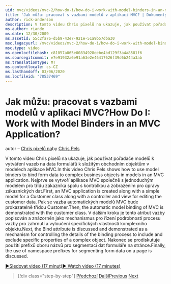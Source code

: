 ```yaml
---
uid: mvc/videos/mvc-2/how-do-i/how-do-i-work-with-model-binders-in-an-mvc-application
title: 'Jak můžu: pracovat s vazbami modelů v aplikaci MVC? | Dokumenty Microsoft'
author: rick-anderson
description: V tomto videu Chris pixelů na ukazuje, jak používat pořadače modelů k vytváření vazeb na data formulářů k složitým obchodním objektům v modelech aplikace MVC. Nejdřív applicat MVC...
ms.author: riande
ms.date: 12/30/2009
ms.assetid: 55c2fa76-d5b9-43e7-921e-51a9b57dba30
msc.legacyurl: /mvc/videos/mvc-2/how-do-i/how-do-i-work-with-model-binders-in-an-mvc-application
msc.type: video
ms.openlocfilehash: c81057a065e00834928eebe4bd129f3a4a8581f6
ms.sourcegitcommit: e7e91932a6e91a63e2e46417626f39d6b244a3ab
ms.translationtype: MT
ms.contentlocale: cs-CZ
ms.lasthandoff: 03/06/2020
ms.locfileid: "78537469"
---
```

# <a name="how-do-i-work-with-model-binders-in-an-mvc-application"></a><span data-ttu-id="4e737-105">Jak můžu: pracovat s vazbami modelů v aplikaci MVC?</span><span class="sxs-lookup"><span data-stu-id="4e737-105">How Do I: Work with Model Binders in an MVC Application?</span></span>

<span data-ttu-id="4e737-106">autor – [Chris pixelů na](https://twitter.com/chrispels)</span><span class="sxs-lookup"><span data-stu-id="4e737-106">by [Chris Pels](https://twitter.com/chrispels)</span></span>

<span data-ttu-id="4e737-107">V tomto videu Chris pixelů na ukazuje, jak používat pořadače modelů k vytváření vazeb na data formulářů k složitým obchodním objektům v modelech aplikace MVC.</span><span class="sxs-lookup"><span data-stu-id="4e737-107">In this video Chris Pels shows how to use model binders to bind form data to complex business objects in models in an MVC application.</span></span> <span data-ttu-id="4e737-108">Nejprve se vytvoří aplikace MVC společně s jednoduchým modelem pro třídu zákazníka spolu s kontrolkou a zobrazením pro úpravy zákaznických dat.</span><span class="sxs-lookup"><span data-stu-id="4e737-108">First, an MVC application is created along with a simple model for a Customer class along with a controller and view for editing the customer data.</span></span> <span data-ttu-id="4e737-109">Pak se vazba automatických modelů MVC bude prokazatelně třídou Customer.</span><span class="sxs-lookup"><span data-stu-id="4e737-109">Then, the automatic model binding of MVC is demonstrated with the customer class.</span></span> <span data-ttu-id="4e737-110">V dalším kroku je tento atribut vazby popisován a znázorněn jako mechanismus pro řízení podrobností procesu vazby pro zahrnutí a vyloučení specifických vlastností komplexního objektu.</span><span class="sxs-lookup"><span data-stu-id="4e737-110">Next, the Bind attribute is discussed and demonstrated as a mechanism for controlling the details of the binding process to include and exclude specific properties of a complex object.</span></span> <span data-ttu-id="4e737-111">Nakonec se prodiskutuje použití prefixů oboru názvů pro segmentaci dat formuláře na stránce.</span><span class="sxs-lookup"><span data-stu-id="4e737-111">Finally, the use of namespace prefixes for segmenting form data on a page is discussed.</span></span>

[<span data-ttu-id="4e737-112">&#9654;Sledovat video (17 minut)</span><span class="sxs-lookup"><span data-stu-id="4e737-112">&#9654; Watch video (17 minutes)</span></span>](https://channel9.msdn.com/Blogs/ASP-NET-Site-Videos/how-do-i-work-with-model-binders-in-an-mvc-application)

> [!div class="step-by-step"]
> <span data-ttu-id="4e737-113">[Předchozí](how-do-i-create-a-custom-html-helper-for-an-mvc-application.md)
> [Další](how-do-i-use-httpverbs-attributes-in-an-mvc-application.md)</span><span class="sxs-lookup"><span data-stu-id="4e737-113">[Previous](how-do-i-create-a-custom-html-helper-for-an-mvc-application.md)
[Next](how-do-i-use-httpverbs-attributes-in-an-mvc-application.md)</span></span>
